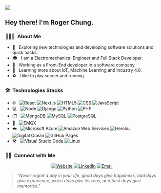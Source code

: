 ![](https://github.com/halfrost/halfrost/blob/master/icons/header_1.png)

<h2> Hey there! I'm Roger Chung.</h2>

<h3> 👨🏻‍💻 &nbsp;About Me </h3>

- 🤔 &nbsp; Exploring new technologies and developing software solutions and quick hacks.
- 🎓 &nbsp; I am a Electromechanical Engineer and Full Stack Developer.
- 💼 &nbsp; Working as a Front-End developer in a software company.
- 🌱 &nbsp; Learning more about IoT, Machine Learning and Industry 4.0.
- ⚽ &nbsp; I like to play soccer and running.

<h3> 🛠 &nbsp;Technologies Stacks</h3>

- 🌐 &nbsp;
  ![React](https://img.shields.io/badge/-React-333333?style=flat&logo=react)
  ![Next.js](https://img.shields.io/badge/-NextJs-333333?style=flat&logo=Next.js)
  ![HTML5](https://img.shields.io/badge/-HTML5-333333?style=flat&logo=HTML5)
  ![CSS](https://img.shields.io/badge/-CSS-333333?style=flat&logo=CSS3&logoColor=1572B6)
  ![JavaScript](https://img.shields.io/badge/-JavaScript-333333?style=flat&logo=javascript)
- 💻 &nbsp;
  ![Node](https://img.shields.io/badge/-Node-333333?style=flat&logo=node.js)
  ![Django](https://img.shields.io/badge/-Django-333333?style=flat&logo=Django)
  ![Python](https://img.shields.io/badge/-Python-333333?style=flat&logo=Python)
  ![PHP](https://img.shields.io/badge/-PHP-333333?style=flat&logo=PHP)
- 🗂️ &nbsp; 
  ![MongoDB](https://img.shields.io/badge/-MongoDB-333333?style=flat&logo=mongodb)
  ![MySQL](https://img.shields.io/badge/-MySQL-333333?style=flat&logo=mysql)
  ![PostgreSQL](https://img.shields.io/badge/-PostgreSQL-333333?style=flat&logo=PostgreSQL)
- 📡 &nbsp;
  ![EMQX](https://img.shields.io/badge/-EMQX-333333?style=flat&logo=EMQX)
- ☁️ &nbsp;
  ![Microsoft Azure](https://img.shields.io/badge/-Microsoft%20Azure-333333?style=flat&logo=microsoftazure)
  ![Amazon Web Services](https://img.shields.io/badge/-Amazon%20Web%20Services-333333?style=flat&logo=amazonaws)
  ![Heroku](https://img.shields.io/badge/-Heroku-333333?style=flat&logo=Heroku)
  ![Digital Ocean](https://img.shields.io/badge/-Digital%20Ocean-333333?style=flat&logo=DigitalOcean)
  ![GitHub Pages](https://img.shields.io/badge/-GitHub%20Pages-333333?style=flat&logo=github)
- 🛠️ &nbsp;
  ![Visual Studio Code](https://img.shields.io/badge/-Visual%20Studio%20Code-333333?style=flat&logo=visual-studio-code&logoColor=007ACC)
  ![Linux](https://img.shields.io/badge/-linux-333333?style=flat&logo=linux)

<h3> 🤝🏻 &nbsp;Connect with Me </h3>

<p align="center">
<a href="https://rch-goldsnaker.github.io/R006_Portafolio_NextJs/"><img alt="Website" src="https://img.shields.io/badge/Website-www.portafoliorchung.tk-blue?style=flat-square&logo=google-chrome"></a>
<a href="https://www.linkedin.com/in/roger-chung-445170b9/"><img alt="LinkedIn" src="https://img.shields.io/badge/LinkedIn-Roger%20Chung-blue?style=flat-square&logo=linkedin"></a>
<a href="mailto:rch.goldsnaker@gmail.com"><img alt="Email" src="https://img.shields.io/badge/Email-rch.goldsnaker@gmail.com-blue?style=flat-square&logo=gmail"></a>
</p>

>*"Never regret a day in your life: good days give happiness, bad days give experience, worst days give lessons, and best days give memories."*
